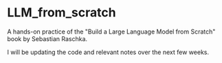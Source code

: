 # LLM_from_scratch
A hands-on practice of the "Build a Large Language Model from Scratch" book by Sebastian Raschka.

I will be updating the code and relevant notes over the next few weeks.